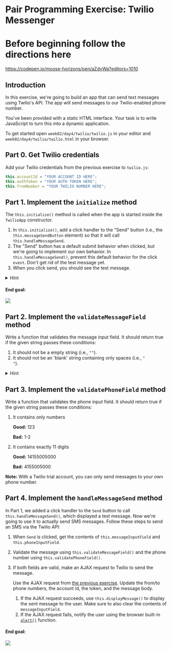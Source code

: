 # Pair Programming Exercise: Twilio Messenger

# Before beginning follow the directions here
https://codepen.io/moose-horizons/pen/aZdvWa?editors=1010

## Introduction

In this exercise, we're going to build an app that can send text messages using
Twilio's API. The app will send messages to our Twilio-enabled phone number.

You've been provided with a static HTML interface. Your task is to write
JavaScript to turn this into a dynamic application.

To get started open `week02/day4/twilio/twilio.js` in your editor and
`week02/day4/twilio/twilio.html` in your browser.

## Part 0. Get Twilio credentials

Add your Twilio credentials from the previous exercise to `twilio.js`:

```javascript
this.accountId = "YOUR ACCOUNT ID HERE";
this.authToken = "YOUR AUTH TOKEN HERE";
this.fromNumber = "YOUR TWILIO NUMBER HERE";
```

## Part 1. Implement the `initialize` method
The `this.initialize()` method is called when the app is started inside the `TwilioApp`
constructor.

1. In `this.initialize()`, add a click handler to the "Send" button (i.e., the `this.messageSendButton` element) so that it will call `this.handleMessageSend`.
1. The "Send" button has a default submit behavior when clicked, but we're going to implement our own behavior. In `this.handleMessageSend()`, prevent this default behavior for the click `event`. Don't get rid of the test message yet.
1. When you click send, you should see the test message.

<details><summary>
Hint
</summary><p>

Inside event handlers, `this` points to the current element (i.e., the click handler itself), but we don't want
that. Use `.bind()` when you call `this.handleMessageSend()` to bind it to the `TwilioApp` `this` instead.

</p></details>

#### End goal:

![](https://cl.ly/3D0w3a330B10/Screen%20Recording%202017-06-07%20at%2011.34%20PM.gif)

## Part 2. Implement the `validateMessageField` method

Write a function that validates the message input field. It should return true
if the given string passes these conditions:

1. It should not be a empty string (i.e., `""`).
1. It should not be an 'blank' string  containing only spaces
(i.e., `"           "`).

<details><summary >
Hint
</summary><p>

[`$.trim()`](https://api.jquery.com/jQuery.trim/) might be useful here.

</p></details>

## Part 3. Implement the `validatePhoneField` method

Write a function that validates the phone input field. It should return true
if the given string passes these conditions:

1. It contains only numbers

    **Good:** 123

    **Bad:** 1-2

1. It contains exactly 11 digits

    **Good:** 14155005000

    **Bad:** 4155005000

**Note:** With a Twilio trial account, you can only send messages to your own phone number.

## Part 4. Implement the `handleMessageSend` method

In Part 1, we added a click handler to the `Send` button to call `this.handleMessageSend()`, which displayed a test message. Now we're going to use it to actually send SMS messages.
Follow these steps to send an SMS via the Twilio API:

1. When `Send` is clicked, get the contents of `this.messageInputField` and `this.phoneInputField`.
1. Validate the message using `this.validateMessageField()` and the phone number using `this.validatePhoneField()`.
1. If both fields are valid, make an AJAX request to Twilio to send the message.

    Use the AJAX request from [the previous exercise](https://codepen.io/moose-horizons/pen/aZdvWa?editors=1010). Update the from/to phone numbers, the account id, the token, and the message body.

    1. If the AJAX request succeeds, use `this.displayMessage()` to display the sent message to the user. Make sure to also clear the contents of `messageInputField`.
    1. If the AJAX request fails, notify the user using the browser built-in [`alert()`](https://developer.mozilla.org/en-US/docs/Web/API/Window/alert) function.

#### End goal:

![](https://cl.ly/3J230H00320X/Screen%20Recording%202017-06-07%20at%2011.11%20PM.gif)
